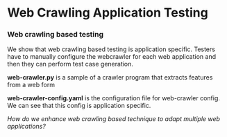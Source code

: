 # Web Crawling Application Testing

### Web crawling based testing

We show that web crawling based testing is application specific. Testers have to manually configure the webcrawler for each web application
and then they can perform test case generation.

**web-crawler.py** is a sample of a crawler program that extracts features from a web form

**web-crawler-config.yaml** is the configuration file for web-crawler config. We can see that this config is application specific.


*How do we enhance web crawling based technique to adapt multiple web applications?*